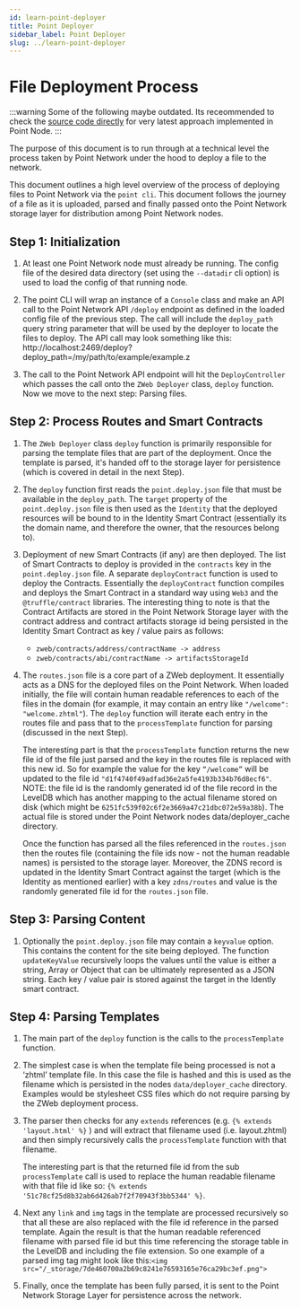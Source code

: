 ```yaml
---
id: learn-point-deployer
title: Point Deployer
sidebar_label: Point Deployer
slug: ../learn-point-deployer
---
```


# File Deployment Process

:::warning
Some of the following maybe outdated. Its receommended to check the [source code directly](https://github.com/pointnetwork/pointnetwork) for very latest approach implemented in Point Node.
:::

The purpose of this document is to run through at a technical level the process taken by Point Network under the hood to deploy a file to the network.

This document outlines a high level overview of the process of deploying files to Point Network via the `point cli`. This document follows the journey of a file as it is uploaded, parsed and finally passed onto the Point Network storage layer for distribution among Point Network nodes.

## Step 1: Initialization

1.  At least one Point Network node must already be running. The config file of the desired data directory (set using the `--datadir` cli option) is used to load the config of that running node.

2.  The point CLI will wrap an instance of a `Console` class and make an API call to the Point Network API `/deploy` endpoint as defined in the loaded config file of the previous step. The call will include the `deploy_path` query string parameter that will be used by the deployer to locate the files to deploy. The API call may look something like this: http://localhost:2469/deploy?deploy_path=/my/path/to/example/example.z

3.  The call to the Point Network API endpoint will hit the `DeployController` which passes the call onto the `ZWeb Deployer` class, `deploy` function. Now we move to the next step: Parsing files.

## Step 2: Process Routes and Smart Contracts

1.  The `ZWeb Deployer` class `deploy` function is primarily responsible for parsing the template files that are part of the deployment. Once the template is parsed, it's handed off to the storage layer for persistence (which is covered in detail in the next Step).

2.  The `deploy` function first reads the `point.deploy.json` file that must be available in the `deploy_path`. The `target` property of the `point.deploy.json` file is then used as the `Identity` that the deployed resources will be bound to in the Identity Smart Contract (essentially its the domain name, and therefore the owner, that the resources belong to).

3.  Deployment of new Smart Contracts (if any) are then deployed. The list of Smart Contracts to deploy is provided in the `contracts` key in the  `point.deploy.json` file. A separate `deployContract` function is used to deploy the Contracts. Essentially the `deployContract`  function compiles and deploys the Smart Contract in a standard way using `Web3` and the `@truffle/contract` libraries. The interesting thing to note is that the Contract Artifacts are stored in the Point Network Storage layer with the contract address and contract artifacts storage id being persisted in the Identity Smart Contract as key / value pairs as follows:

    -   `zweb/contracts/address/contractName -> address`
    -   `zweb/contracts/abi/contractName -> artifactsStorageId `

4.  The `routes.json` file is a core part of a ZWeb deployment. It essentially acts as a DNS for the deployed files on the Point Network. When loaded initially, the file will contain human readable references to each of the files in the domain (for example, it may contain an entry like `"/welcome": "welcome.zhtml"`).  The `deploy` function will iterate each entry in the routes file and pass that to the `processTemplate` function for parsing (discussed in the next Step).

    The interesting part is that the `processTemplate` function returns the new file id of the file just parsed and the key in the routes file is replaced with this new id. So for example the value for the key `“/welcome”` will be updated to the file id `"d1f4740f49adfad36e2a5fe4193b334b76d8ecf6"`. NOTE: the file id is the randomly generated id of the file record in the LevelDB which has another mapping to the actual filename stored on disk (which might be `6251fc539f02c6f2e3669a47c21dbc072e59a38b`). The actual file is stored under the Point Network nodes data/deployer_cache directory.

    Once the function has parsed all the files referenced in the `routes.json` then the routes file (containing the file ids now - not the human readable names) is persisted to the storage layer. Moreover, the ZDNS record is updated in the Identity Smart Contract against the target (which is the Identity as mentioned earlier) with a key `zdns/routes` and value is the randomly generated file id for the `routes.json` file.

## Step 3: Parsing Content

1.  Optionally the `point.deploy.json` file may contain a `keyvalue` option. This contains the content for the site being deployed. The function `updateKeyValue` recursively loops the values until the value is either a string, Array or Object that can be ultimately represented as a JSON string. Each key / value pair is stored against the target in the Idently smart contract.

## Step 4: Parsing Templates

1.  The main part of the `deploy` function  is the calls to the  `processTemplate` function.

2.  The simplest case is when the template file being processed is not a ‘zhtml’ template file. In this case the file is hashed and this is used as the filename which is persisted in the nodes `data/deployer_cache` directory. Examples would be stylesheet CSS files which do not require parsing by the ZWeb deployment process.

3.  The parser then checks for any `extends` references (e.g. `{% extends 'layout.html' %}` ) and will extract that filename used (i.e. layout.zhtml) and then simply recursively calls the `processTemplate` function with that filename.

    The interesting part is that the returned file id from the sub `processTemplate` call is used to replace the human readable filename with that file id like so: `{% extends '51c78cf25d8b32ab6d426ab7f2f70943f3bb5344' %}`.

4.  Next any `link` and `img` tags in the template are processed recursively so that all these are also replaced with the file id reference in the parsed template. Again the result is that the human readable referenced filename with parsed file id but this time referencing the storage table in the LevelDB and including the file extension. So one example of a parsed img tag might look like this:`<img src="/_storage/7de460700a2b69c8241e76593165e76ca29bc3ef.png">`

5.  Finally, once the template has been fully parsed, it is sent to the Point Network Storage Layer for persistence across the network.
